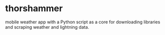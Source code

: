 # thorshammer
mobile weather app with a Python script as a core for downloading libraries and scraping weather and lightning data.
